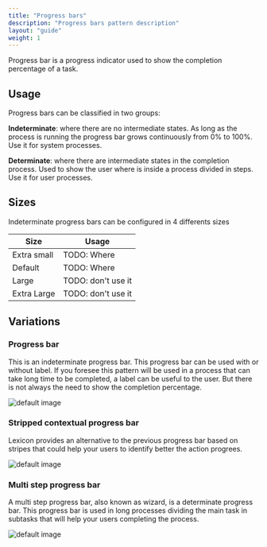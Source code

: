```yaml
---
title: "Progress bars"
description: "Progress bars pattern description"
layout: "guide"
weight: 1
---
```


Progress bar is a progress indicator used to show the completion percentage of a task.

## Usage

Progress bars can be classified in two groups:

**Indeterminate**: where there are no intermediate states. As long as the process is running the progress bar grows continuously from 0% to 100%. Use it for system processes.

**Determinate**: where there are intermediate states in the completion process. Used to show the user where is inside a process divided in steps. Use it for user processes.

## Sizes

Indeterminate progress bars can be configured in 4 differents sizes

| Size | Usage |
| ---- | ----- |
| Extra small | TODO: Where |
| Default | TODO: Where |
| Large | TODO: don't use it | 
| Extra Large | TODO: don't use it | 

## Variations

### Progress bar

This is an indeterminate progress bar. This progress bar can be used with or without label.
If you foresee this pattern will be used in a process that can take long time to be completed, a label can be useful to the user. But there is not always the need to show the completion percentage.

![default image](/images/progressBarIndeterminate.png) 

### Stripped contextual progress bar

Lexicon provides an alternative to the previous progress bar based on stripes that could help your users to identify better the action progrees.

![default image](/images/progressBarIndeterminateStriped.png) 

### Multi step progress bar

A multi step progress bar, also known as wizard, is a determinate progress bar. This progress bar is used in long processes dividing the main task in subtasks that will help your users completing the process.

![default image](/images/progressBarDeterminate.png)
